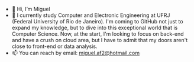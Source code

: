 - 👋 Hi, I’m Miguel
- 👀 I currently study Computer and Electronic Engineering at UFRJ (Federal University of Rio de Janeiro). 
    I'm coming to GitHub not just to expand my knowledge, but to dive into this exceptional world that is Computer Science.
    Now, at the start, I'm looking to focus on back-end and have a crush on cloud area, but I have to admit that my doors aren't close to front-end or data analysis.
- 📫 You can reach by email: miguel.af2@hotmail.com
